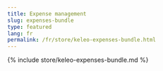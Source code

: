 ```yaml
---
title: Expense management
slug: expenses-bundle
type: featured
lang: fr
permalink: /fr/store/keleo-expenses-bundle.html
---
```


{% include store/keleo-expenses-bundle.md %}
